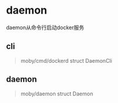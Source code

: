 # daemon

daemon从命令行启动docker服务

## cli

> moby/cmd/dockerd
struct DaemonCli

## daemon

> moby/daemon
struct Daemon

